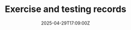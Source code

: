 ---
title: Exercise and testing records
linkTitle: Exercise and testing records
date: '2025-04-29T17:09:00Z'
weight: 1
description: No content
draft: false
ref: exercise-and-testing-records
---